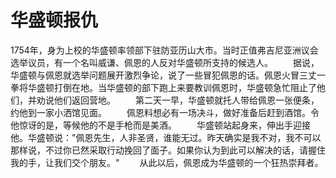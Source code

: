 # 华盛顿报仇
1754年，身为上校的华盛顿率领部下驻防亚历山大市。当时正值弗吉尼亚洲议会选举议员，有一个名叫威谦、佩恩的人反对华盛顿所支持的候选人。 
　　据说，华盛顿与佩恩就选举问题展开激烈争论，说了一些冒犯佩恩的话。佩恩火冒三丈一拳将华盛顿打倒在地。当华盛顿的部下跑上来要教训佩恩时，华盛顿急忙阻止了他们，并劝说他们返回营地。 
　　第二天一早，华盛顿就托人带给佩恩一张便条，约他到一家小洒馆见面。 
　　佩恩料想必有一场决斗，做好准备后赶到酒馆。令他惊讶的是，等候他的不是手枪而是美酒。 
　　华盛顿站起身来，伸出手迎接他。华盛顿说："佩恩先生，人非圣贤，谁能无过。昨天确实是我不对，我不可以那样说，不过你已然采取行动挽回了面子。如果你认为到此可以解决的话，请握住我的手，让我们交个朋友。" 
　　从此以后，佩恩成为华盛顿的一个狂热崇拜者。
  